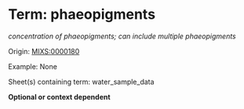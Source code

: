 # Term: phaeopigments

*concentration of phaeopigments; can include multiple phaeopigments*

Origin: [MIXS:0000180](https://w3id.org/mixs/0000180)

Example: None

Sheet(s) containing term: water_sample_data

**Optional or context dependent**